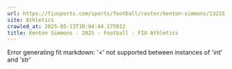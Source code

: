 ```yaml
---
url: https://fiusports.com/sports/football/roster/kenton-simmons/13215
site: Athletics
crawled_at: 2025-05-13T10:04:44.175912
title: Kenton Simmons - 2025 - Football - FIU Athletics
---
```


Error generating fit markdown: '<' not supported between instances of 'int' and 'str'